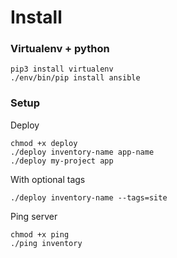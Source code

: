 # Install
### Virtualenv + python
```
pip3 install virtualenv
./env/bin/pip install ansible
```
### Setup

Deploy
```
chmod +x deploy
./deploy inventory-name app-name
./deploy my-project app
```

With optional tags
```
./deploy inventory-name --tags=site
```

Ping server
```
chmod +x ping
./ping inventory
```


